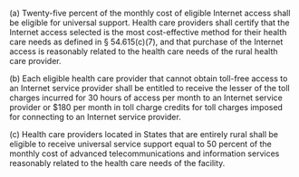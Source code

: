 (a) Twenty-five percent of the monthly cost of eligible Internet access shall be eligible for universal support. Health care providers shall certify that the Internet access selected is the most cost-effective method for their health care needs as defined in § 54.615(c)(7), and that purchase of the Internet access is reasonably related to the health care needs of the rural health care provider.

(b) Each eligible health care provider that cannot obtain toll-free access to an Internet service provider shall be entitled to receive the lesser of the toll charges incurred for 30 hours of access per month to an Internet service provider or $180 per month in toll charge credits for toll charges imposed for connecting to an Internet service provider.

(c) Health care providers located in States that are entirely rural shall be eligible to receive universal service support equal to 50 percent of the monthly cost of advanced telecommunications and information services reasonably related to the health care needs of the facility.

